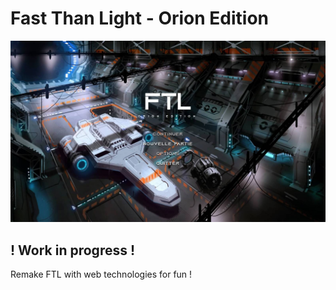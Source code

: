 # Fast Than Light - Orion Edition
![Game Home Menu](./preview.jpg)

## ! Work in progress !

Remake FTL with web technologies for fun !
